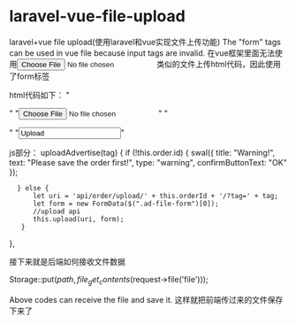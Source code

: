 # laravel-vue-file-upload
laravel+vue file upload(使用laravel和vue实现文件上传功能)
The "form" tags can be used in vue file because input tags are invalid.
在vue框架里面无法使用<input type="file">类似的文件上传html代码，因此使用了form标签

html代码如下：
"<form enctype="multipart/form-data" method="post" class="service-file-form">"
    "<input type="file" class="form-control" name="file">"
"</form>"
"<input class="btn btn-warning btn-sm" value="Upload" v-on:click="uploadService('service-'+item.id)">"

js部分：
uploadAdvertise(tag) {
    if (!this.order.id) {
        swal({
            title: "Warning!",
            text: "Please save the order first!",
            type: "warning",
            confirmButtonText: "OK"
         });
         
      } else {
          let uri = 'api/order/upload/' + this.orderId + '/?tag=' + tag;
          let form = new FormData($(".ad-file-form")[0]);
          //upload api
          this.upload(uri, form);
       }
},

接下来就是后端如何接收文件数据

Storage::put($path, file_get_contents($request->file('file')));

Above codes can receive the file and save it.
这样就把前端传过来的文件保存下来了
